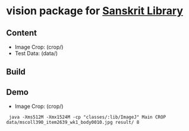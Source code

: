 # vision package for [**Sanskrit Library**](http://sanskritlibrary.org/)

## Content
- Image Crop: (crop/) 
- Test Data: (data/) 

## Build

## Demo
- Image Crop: (crop/) 
```
 java -Xms512M -Xmx1524M -cp "classes/:lib/ImageJ" Main CROP data/mscoll390_item2639_wk1_body0010.jpg result/ 8
 ```
